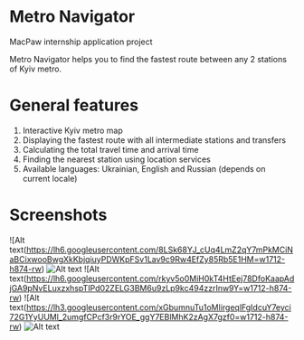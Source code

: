 # Metro Navigator

MacPaw internship application project

Metro Navigator helps you to find the fastest route between any 2 stations of Kyiv metro.

# General features
1) Interactive Kyiv metro map
2) Displaying the fastest route with all intermediate stations and transfers
3) Calculating the total travel time and arrival time
4) Finding the nearest station using location services
5) Available languages: Ukrainian, English and Russian (depends on current locale)

# Screenshots

![Alt text(https://lh6.googleusercontent.com/8LSk68YJ_cUq4LmZ2qY7mPkMCiNaBCixwooBwgXkKbjqiuyPDWKpFSv1Lav9c9Rw4EfZy85Rb5E1HM=w1712-h874-rw)
![Alt text](https://lh6.googleusercontent.com/CKLIIsQIjbGj8vMtpBT-IP1jQVxCPqwine0blQI8ZuFdCDfxu3hKzBr_2tIBXtrIkzTe_5glX9SM-Jw=w1712-h874-rw)
![Alt text(https://lh6.googleusercontent.com/rkyv5o0MiH0kT4HtEej78DfoKaapAdjGA9pNvELuxzxhspTIPd02ZELG3BM6u9zLp9kc494zzrInw9Y=w1712-h874-rw)
![Alt text(https://lh3.googleusercontent.com/xGbumnuTu1oMlirgeqlFgIdcuY7eyci72G1YyUUMl_2umgfCPcf3r9rYOE_ggY7EBlMhK2zAgX7gzf0=w1712-h874-rw)
![Alt text](https://lh4.googleusercontent.com/b1PDrbfIl-ScE_vgPpywOHOQiaHgSDPadmFWGLskVInFsnwr82bTfZNl016IndbRY2rFewHPgwK0Vo8=w1712-h874-rw)

